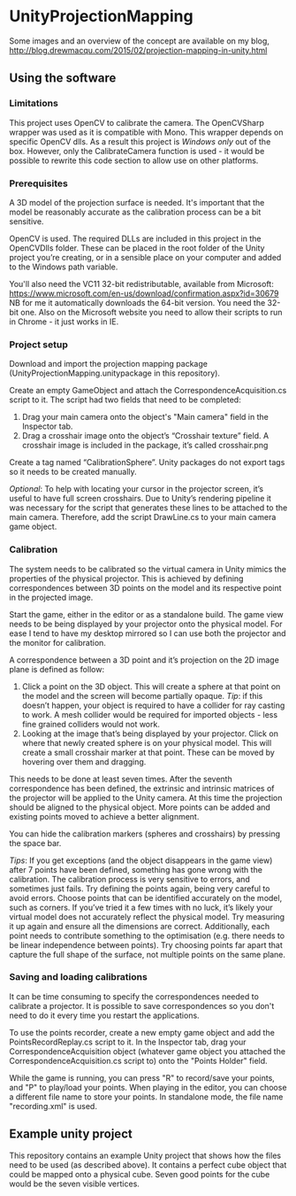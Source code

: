 # UnityProjectionMapping

Some images and an overview of the concept are available on my blog, http://blog.drewmacqu.com/2015/02/projection-mapping-in-unity.html

## Using the software

### Limitations

This project uses OpenCV to calibrate the camera. The OpenCVSharp wrapper was used as it is compatible with Mono. This wrapper depends on specific OpenCV dlls. As a result this project is *Windows only* out of the box. However, only the CalibrateCamera function is used - it would be possible to rewrite this code section to allow use on other platforms.

### Prerequisites

A 3D model of the projection surface is needed. It's important that the model be reasonably accurate as the calibration process can be a bit sensitive.

OpenCV is used. The required DLLs are included in this project in the OpenCVDlls folder. These can be placed in the root folder of the Unity project you’re creating, or in a sensible place on your computer and added to the Windows path variable.

You'll also need the VC11 32-bit redistributable, available from Microsoft: https://www.microsoft.com/en-us/download/confirmation.aspx?id=30679
NB for me it automatically downloads the 64-bit version. You need the 32-bit one. Also on the Microsoft website you need to allow their scripts to run in Chrome - it just works in IE.

### Project setup

Download and import the projection mapping package (UnityProjectionMapping.unitypackage in this repository).

Create an empty GameObject and attach the CorrespondenceAcquisition.cs script to it. The script had two fields that need to be completed:

1. Drag your main camera onto the object's "Main camera" field in the Inspector tab.
2. Drag a crosshair image onto the object’s “Crosshair texture” field. A crosshair image is included in the package, it’s called crosshair.png

Create a tag named “CalibrationSphere”. Unity packages do not export tags so it needs to be created manually.

*Optional*: To help with locating your cursor in the projector screen, it’s useful to have full screen crosshairs. Due to Unity’s rendering pipeline it was necessary for the script that generates these lines to be attached to the main camera. Therefore, add the script DrawLine.cs to your main camera game object.

### Calibration

The system needs to be calibrated so the virtual camera in Unity mimics the properties of the physical projector. This is achieved by defining correspondences between 3D points on the model and its respective point in the projected image.

Start the game, either in the editor or as a standalone build. The game view needs to be being displayed by your projector onto the physical model. For ease I tend to have my desktop mirrored so I can use both the projector and the monitor for calibration.

A correspondence between a 3D point and it’s projection on the 2D image plane is defined as follow:

1. Click a point on the 3D object. This will create a sphere at that point on the model and the screen will become partially opaque. *Tip*: if this doesn’t happen, your object is required to have a collider for ray casting to work. A mesh collider would be required for imported objects - less fine grained colliders would not work.
2. Looking at the image that’s being displayed by your projector. Click on where that newly created sphere is on your physical model. This will create a small crosshair marker at that point. These can be moved by hovering over them and dragging.

This needs to be done at least seven times. After the seventh correspondence has been defined, the extrinsic and intrinsic matrices of the projector will be applied to the Unity camera. At this time the projection should be aligned to the physical object. More points can be added and existing points moved to achieve a better alignment.

You can hide the calibration markers (spheres and crosshairs) by pressing the space bar.

*Tips*: If you get exceptions (and the object disappears in the game view) after 7 points have been defined, something has gone wrong with the calibration. The calibration process is very sensitive to errors, and sometimes just fails. Try defining the points again, being very careful to avoid errors. Choose points that can be identified accurately on the model, such as corners. If you’ve tried it a few times with no luck, it’s likely your virtual model does not accurately reflect the physical model. Try measuring it up again and ensure all the dimensions are correct. Additionally, each point needs to contribute something to the optimisation (e.g. there needs to be linear independence between points). Try choosing points far apart that capture the full shape of the surface, not multiple points on the same plane.

### Saving and loading calibrations

It can be time consuming to specify the correspondences needed to calibrate a projector. It is possible to save correspondences so you don't need to do it every time you restart the applications.

To use the points recorder, create a new empty game object and add the PointsRecordReplay.cs script to it. In the Inspector tab, drag your CorrespondenceAcquisition object (whatever game object you attached the CorrespondenceAcquisition.cs script to) onto the "Points Holder" field.

While the game is running, you can press "R" to record/save your points, and "P" to play/load your points. When playing in the editor, you can choose a different file name to store your points. In standalone mode, the file name "recording.xml" is used.

## Example unity project

This repository contains an example Unity project that shows how the files need to be used (as described above). It contains a perfect cube object that could be mapped onto a physical cube. Seven good points for the cube would be the seven visible vertices.
